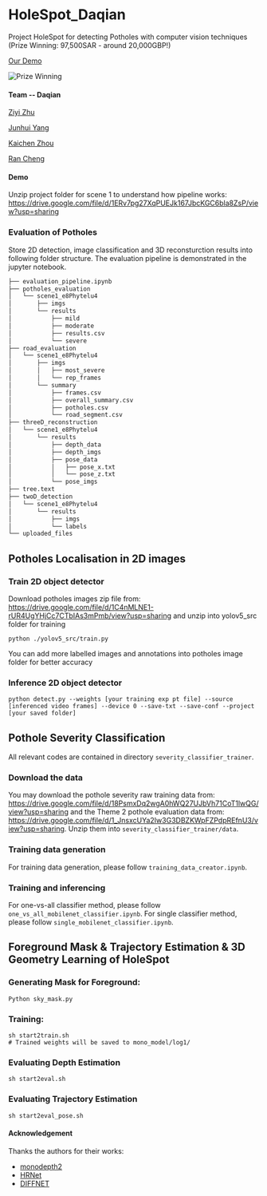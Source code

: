 # HoleSpot_Daqian

Project HoleSpot for detecting Potholes with computer vision techniques (Prize Winning: 97,500SAR - around 20,000GBP!)

[Our Demo](https://www.youtube.com/watch?v=zf_WY1KBnTs&t=292s)

![Prize Winning](Prize_Winning.png)

#### Team -- Daqian
[Ziyi Zhu](https://www.linkedin.com/in/ziyizhu/) 

[Junhui Yang](https://www.linkedin.com/in/junhui-yang/)

[Kaichen Zhou](https://www.linkedin.com/in/kaichen-z-423579139/)

[Ran Cheng](https://www.linkedin.com/in/ran-cheng-9438ic/)

#### Demo
Unzip project folder for scene 1 to understand how pipeline works: https://drive.google.com/file/d/1ERv7pg27XqPUEJk167JbcKGC6bla8ZsP/view?usp=sharing


### Evaluation of Potholes 
Store 2D detection, image classification and 3D reconsturction results into following folder structure. The evaluation pipeline is demonstrated in the jupyter notebook.

``` bash
├── evaluation_pipeline.ipynb
├── potholes_evaluation
│   └── scene1_e8Phytelu4
│       ├── imgs
│       └── results
│           ├── mild
│           ├── moderate
│           ├── results.csv
│           └── severe
├── road_evaluation
│   └── scene1_e8Phytelu4
│       ├── imgs
│       │   ├── most_severe
│       │   └── rep_frames
│       └── summary
│           ├── frames.csv
│           ├── overall_summary.csv
│           ├── potholes.csv
│           └── road_segment.csv
├── threeD_reconstruction
│   └── scene1_e8Phytelu4
│       └── results
│           ├── depth_data
│           ├── depth_imgs
│           ├── pose_data
│           │   ├── pose_x.txt
│           │   └── pose_z.txt
│           └── pose_imgs
├── tree.text
├── twoD_detection
│   └── scene1_e8Phytelu4
│       └── results
│           ├── imgs
│           └── labels
└── uploaded_files

```


## Potholes Localisation in 2D images
### Train 2D object detector 
Download potholes images zip file from: https://drive.google.com/file/d/1C4nMLNE1-rUR4UgYHjCc7CTbIAs3mPmb/view?usp=sharing and unzip into yolov5_src folder for training 
```
python ./yolov5_src/train.py
```
You can add more labelled images and annotations into potholes image folder for better accuracy 

### Inference 2D object detector
```
python detect.py --weights [your training exp pt file] --source [inferenced video frames] --device 0 --save-txt --save-conf --project [your saved folder]
```

## Pothole Severity Classification
All relevant codes are contained in directory `severity_classifier_trainer`. 
### Download the data
You may download the pothole severity raw training data from: https://drive.google.com/file/d/18PsmxDq2wgA0hWQ27UJbVh71CoT1lwQG/view?usp=sharing and the Theme 2 pothole evaluation data from: https://drive.google.com/file/d/1_JnsxcUYa2Iw3G3DBZKWpFZPdpREfnU3/view?usp=sharing. Unzip them into `severity_classifier_trainer/data`. 
### Training data generation
For training data generation, please follow `training_data_creator.ipynb`. 
### Training and inferencing
For one-vs-all classifier method, please follow `one_vs_all_mobilenet_classifier.ipynb`. 
For single classifier method, please follow `single_mobilenet_classifier.ipynb`. 


## Foreground Mask & Trajectory Estimation & 3D Geometry Learning of HoleSpot 

### Generating Mask for Foreground:
```
Python sky_mask.py
```

### Training:
```
sh start2train.sh
# Trained weights will be saved to mono_model/log1/
```

### Evaluating Depth Estimation 
```
sh start2eval.sh
```

### Evaluating Trajectory Estimation 
```
sh start2eval_pose.sh
```

#### Acknowledgement
 Thanks the authors for their works:
 - [monodepth2](https://github.com/nianticlabs/monodepth2)
 - [HRNet](https://github.com/HRNet/HRNet-Semantic-Segmentation)
- [DIFFNET](https://github.com/brandleyzhou/DIFFNet/tree/a4d74f131738bdb1f8feaa52baa58de3697959e7)

